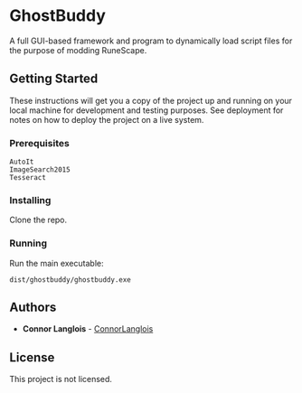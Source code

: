 # GhostBuddy

A full GUI-based framework and program to dynamically load script files for the purpose of modding RuneScape.

## Getting Started

These instructions will get you a copy of the project up and running on your local machine for development and testing purposes. See deployment for notes on how to deploy the project on a live system.

### Prerequisites

```
AutoIt
ImageSearch2015
Tesseract
```

### Installing

Clone the repo.

### Running

Run the main executable:

```
dist/ghostbuddy/ghostbuddy.exe
```

## Authors

* **Connor Langlois** - [ConnorLanglois](https://github.com/ConnorLanglois)

## License

This project is not licensed.
